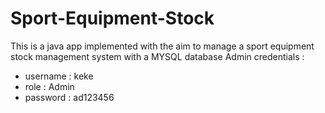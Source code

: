 # Sport-Equipment-Stock
This is a java app implemented with the aim to manage a sport equipment stock management system with a MYSQL database Admin credentials : 
- username : keke
- role : Admin
- password : ad123456
